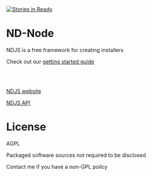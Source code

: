 [![Stories in Ready](https://badge.waffle.io/asafamr/nd-node.png?label=ready&title=Ready)](https://waffle.io/asafamr/nd-node)
# ND-Node

NDJS is a free framework for creating installers

Check out our [getting started guide](http://ndjs.io/started.html)



<br><br>

[NDJS website](http://ndjs.io)

[NDJS API](http://ndjs.io/api.html)

# License

AGPL

Packaged software sources not required to be disclosed

Contact me if you have a non-GPL poilcy
